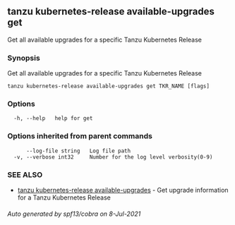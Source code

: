 ## tanzu kubernetes-release available-upgrades get

Get all available upgrades for a specific Tanzu Kubernetes Release

### Synopsis

Get all available upgrades for a specific Tanzu Kubernetes Release

```
tanzu kubernetes-release available-upgrades get TKR_NAME [flags]
```

### Options

```
  -h, --help   help for get
```

### Options inherited from parent commands

```
      --log-file string   Log file path
  -v, --verbose int32     Number for the log level verbosity(0-9)
```

### SEE ALSO

* [tanzu kubernetes-release available-upgrades](tanzu_kubernetes-release_available-upgrades.md)	 - Get upgrade information for a Tanzu Kubernetes Release

###### Auto generated by spf13/cobra on 8-Jul-2021
